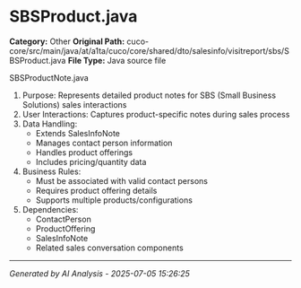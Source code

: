 # SBSProduct.java

**Category:** Other
**Original Path:** cuco-core/src/main/java/at/a1ta/cuco/core/shared/dto/salesinfo/visitreport/sbs/SBSProduct.java
**File Type:** Java source file

SBSProductNote.java
1. Purpose: Represents detailed product notes for SBS (Small Business Solutions) sales interactions
2. User Interactions: Captures product-specific notes during sales process
3. Data Handling:
   - Extends SalesInfoNote
   - Manages contact person information
   - Handles product offerings
   - Includes pricing/quantity data
4. Business Rules:
   - Must be associated with valid contact persons
   - Requires product offering details
   - Supports multiple products/configurations
5. Dependencies:
   - ContactPerson
   - ProductOffering
   - SalesInfoNote
   - Related sales conversation components

---
*Generated by AI Analysis - 2025-07-05 15:26:25*
